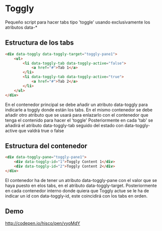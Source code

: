 # Toggly

Pequeño script para hacer tabs tipo 'toggle' usando exclusivamente los atributos data-*

## Estructura de los tabs

```html
<div data-toggly data-toggly-target="toggly-pane1">
    <ul>
        <li data-toggly-tab data-toggly-active="false">
            <a href="#">Tab 1</a>
        </li>
        <li data-toggly-tab data-toggly-active="true">
            <a href="#">Tab 2</a>
        </li>
    </ul>
</div>
```

En el contenedor principal se debe añadir un atributo data-toggly para indicarle a toggly donde están los tabs.
En el mismo contenedor se debe añadir otro atributo que se usará para enlazarlo con el contenedor que tenga el contenido para hacer el 'toggle'
Posteriormente en cada 'tab' se añadirá el atributo data-toggly-tab seguido del estado con data-toggly-active que valdrá true o false

## Estructura del contenedor

```html
<div data-toggly-pane="toggly-pane1">
    <div data-toggly-id="1">Toggly Content 1</div>
    <div data-toggly-id="2">Toggly Content 2</div>
</div>
```

El contenedor ha de tener un atributo data-toggly-pane con el valor que se haya puesto en elos tabs, en el atributo data-toggly-target.
Posteriormente en cada contenedor interno donde quiera que Toggly actue se le ha de indicar un id con data-toggly-id, este coincidirá con los tabs en orden.

## Demo
http://codepen.io/hisco/pen/vyoMdY
